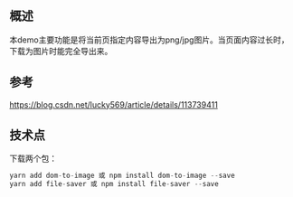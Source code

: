 <!--
 * @Author: hft
 * @Date: 2021-11-23 15:56:44
 * @LastEditors: hft
 * @LastEditTime: 2021-11-23 15:56:48
 * @Description: file content 
-->
## 概述
本demo主要功能是将当前页指定内容导出为png/jpg图片。当页面内容过长时，下载为图片时能完全导出来。

## 参考

https://blog.csdn.net/lucky569/article/details/113739411

## 技术点
下载两个包：
```js
yarn add dom-to-image 或 npm install dom-to-image --save
yarn add file-saver 或 npm install file-saver --save
```